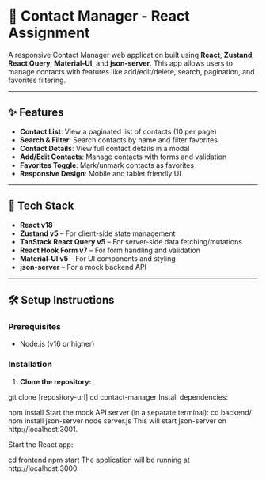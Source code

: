 # 📇 Contact Manager - React Assignment

A responsive Contact Manager web application built using **React**, **Zustand**, **React Query**, **Material-UI**, and **json-server**. This app allows users to manage contacts with features like add/edit/delete, search, pagination, and favorites filtering.

---

## ✨ Features

- **Contact List**: View a paginated list of contacts (10 per page)
- **Search & Filter**: Search contacts by name and filter favorites
- **Contact Details**: View full contact details in a modal
- **Add/Edit Contacts**: Manage contacts with forms and validation
- **Favorites Toggle**: Mark/unmark contacts as favorites
- **Responsive Design**: Mobile and tablet friendly UI


---

## 🧰 Tech Stack

- **React v18**
- **Zustand v5** – For client-side state management
- **TanStack React Query v5** – For server-side data fetching/mutations
- **React Hook Form v7** – For form handling and validation
- **Material-UI v5** – For UI components and styling
- **json-server** – For a mock backend API

---
## 🛠️ Setup Instructions

### Prerequisites

- Node.js (v16 or higher)

### Installation

1. **Clone the repository:**


git clone [repository-url]
cd contact-manager
Install dependencies:


npm install
Start the mock API server (in a separate terminal):
cd backend/
npm install json-server
node server.js
This will start json-server on http://localhost:3001.

Start the React app:

cd frontend
npm start
The application will be running at http://localhost:3000.
